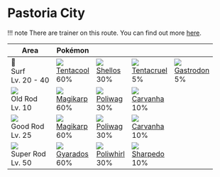 # Pastoria City

!!! note
    There are trainer on this route. You can find out more [here](../../trainer_changes/pastoria_city/).


Area                                  | Pokémon                        | &nbsp;                         | &nbsp;                         | &nbsp;
---                                   | ---                            | ---                            | ---                            | ---
🌊<br>Surf<br>Lv. 20 - 40              | ![][072]<br>[Tentacool]<br>60% | ![][422]<br>[Shellos]<br>30%   | ![][073]<br>[Tentacruel]<br>5% | ![][423]<br>[Gastrodon]<br>5%
![][old-rod]<br>Old Rod<br>Lv. 10     | ![][129]<br>[Magikarp]<br>60%  | ![][060]<br>[Poliwag]<br>30%   | ![][318]<br>[Carvanha]<br>10%  | &nbsp;
![][good-rod]<br>Good Rod<br>Lv. 25   | ![][129]<br>[Magikarp]<br>60%  | ![][060]<br>[Poliwag]<br>30%   | ![][318]<br>[Carvanha]<br>10%  | &nbsp;
![][super-rod]<br>Super Rod<br>Lv. 50 | ![][130]<br>[Gyarados]<br>60%  | ![][061]<br>[Poliwhirl]<br>30% | ![][319]<br>[Sharpedo]<br>10%  | &nbsp;

[Poliwag]: ../../pokemons/060/
[Poliwhirl]: ../../pokemons/061/
[Tentacool]: ../../pokemons/072/
[Tentacruel]: ../../pokemons/073/
[Magikarp]: ../../pokemons/129/
[Gyarados]: ../../pokemons/130/
[Carvanha]: ../../pokemons/318/
[Sharpedo]: ../../pokemons/319/
[Shellos]: ../../pokemons/422/
[Gastrodon]: ../../pokemons/423/
[good-rod]: ../img/items/good-rod.png
[old-rod]: ../img/items/old-rod.png
[super-rod]: ../img/items/super-rod.png
[060]: ../img/pokemon/060.png
[061]: ../img/pokemon/061.png
[072]: ../img/pokemon/072.png
[073]: ../img/pokemon/073.png
[129]: ../img/pokemon/129.png
[130]: ../img/pokemon/130.png
[318]: ../img/pokemon/318.png
[319]: ../img/pokemon/319.png
[422]: ../img/pokemon/422.png
[423]: ../img/pokemon/423.png
